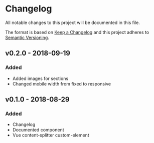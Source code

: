# Changelog
All notable changes to this project will be documented in this file.

The format is based on [Keep a Changelog](http://keepachangelog.com/en/1.0.0/)
and this project adheres to [Semantic Versioning](http://semver.org/spec/v2.0.0.html).

<!--
## [UNRELEASED]
### Added
### Changed
### Deprecated
### Removed
### Fixed
### Security
-->

## v0.2.0 - 2018-09-19

### Added
- Added images for sections
- Changed mobile width from fixed to responsive




## v0.1.0 - 2018-08-29

### Added
- Changelog
- Documented component
- Vue content-splitter custom-element
